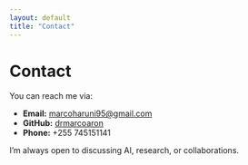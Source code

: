 ```yaml
---
layout: default
title: "Contact"
---
```


# Contact

You can reach me via:

- **Email:** [marcoharuni95@gmail.com](mailto:marcoharuni95@gmail.com)
- **GitHub:** [drmarcoaron](https://github.com/drmarcoaron)
- **Phone:** +255 745151141

I’m always open to discussing AI, research, or collaborations.
